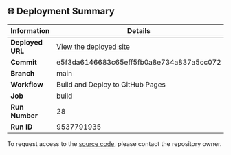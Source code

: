 ## 🌐 Deployment Summary

| Information | Details |
|-------------|---------|
| **Deployed URL** | [View the deployed site](https://First-Matter.github.io/public-demo) |
| **Commit** | e5f3da6146683c65eff5fb0a8e734a837a5cc072 |
| **Branch** | main |
| **Workflow** | Build and Deploy to GitHub Pages |
| **Job** | build |
| **Run Number** | 28 |
| **Run ID** | 9537791935 |

To request access to the [source code](https://github.com/First-Matter/flappy-jam-2024), please contact the repository owner.
